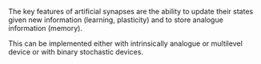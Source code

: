 The key features of artificial synapses are the ability to update their states given new information (learning, plasticity) and to store analogue information (memory). 

This can be implemented either with intrinsically analogue or multilevel device or with binary stochastic devices. 

